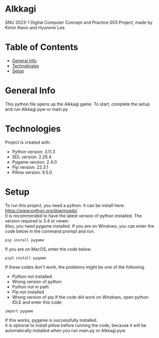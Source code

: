 # Alkkagi
SNU 2023-1 Digital Computer Concept and Practice 003 Project, made by Kimin Kwon and Hyunmin Lee.
# Table of Contents
* [General info](#general-info)
* [Technologies](#technologies)
* [Setup](#setup)
# General Info
This python file opens up the Alkkagi game. To start, complete the setup and run Alkkagi.pyw or main.py
# Technologies
Project is created with:
* Python version: 3.11.3
* SDL version: 2.26.4
* Pygame version: 2.4.0
* Pip version: 22.3.1
* Pillow version: 9.5.0
# Setup
To run this project, you need a python. It can be install here: https://www.python.org/downloads/<br>
It is recommended to have the latest version of python installed. The version required is 3.4 or newer.<br>
Also, you need pygame installed. If you are on Windows, you can enter the code below in the command prompt and run.<br>
```
pip install pygame
```
If you are on MacOS, enter the code below.
```
pip3 install pygame
```
If these codes don't work, the problems might be one of the following.
* Python not installed
* Wrong version of python
* Python not in path
* Pip not installed
* Wrong version of pip
If the code did work on Windows, open python IDLE and enter this code:
```
import pygame
```
If this works, pygame is successfully installed.<br>
It is optional to install pillow before running the code, because it will be automatically installed when you run main.py or Alkkagi.pyw
